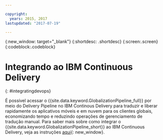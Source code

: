```yaml
---

copyright:
  years: 2015, 2017
lastupdated: "2017-07-19"

---
```


{:new_window: target="_blank"}
{:shortdesc: .shortdesc}
{:screen:.screen}
{:codeblock:.codeblock}

# Integrando ao IBM Continuous Delivery
{: #integratingdevops}


É possível acessar o {{site.data.keyword.GlobalizationPipeline_full}} por meio do Delivery Pipeline no IBM Continous Delivery para traduzir e liberar rapidamente os aplicativos móveis e em nuvem para os clientes globais, economizando tempo e reduzindo operações de gerenciamento de tradução manual. Para saber mais sobre como integrar o {{site.data.keyword.GlobalizationPipeline_short}} ao IBM Continuous Delivery, veja as instruções [aqui](https://www.ibm.com/blogs/bluemix/2017/06/integrating-globalization-pipeline-devops/){: new_window}.


